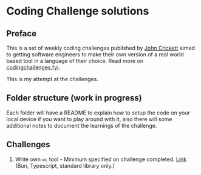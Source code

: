 # Coding Challenge solutions

## Preface
This is a set of weekly coding challenges published by [John Crickett](https://uk.linkedin.com/in/johncrickett) aimed to getting software engineers to make their own version of a real world based tool in a language of their choice. Read more on [codingchallenges.fyi](codingchallenges.fyi).

This is my attempt at the challenges.


## Folder structure (work in progress)
Each folder will have a README to explain how to setup the code on your local device if you want to play around with it, also there will some additional notes to document the learnings of the challenge.

## Challenges
1. Write own `wc` tool - Minimum specified on challenge completed. [Link](https://github.com/ankur26/codingchallenges-solutions/tree/main/ccwc) (Bun, Typescript, standard library only.)